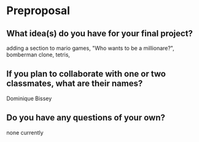 # Preproposal

## What idea(s) do you have for your final project?

adding a section to mario games, "Who wants to be a millionare?", bomberman clone, tetris, 

## If you plan to collaborate with one or two classmates, what are their names?

Dominique Bissey

## Do you have any questions of your own?

none currently
